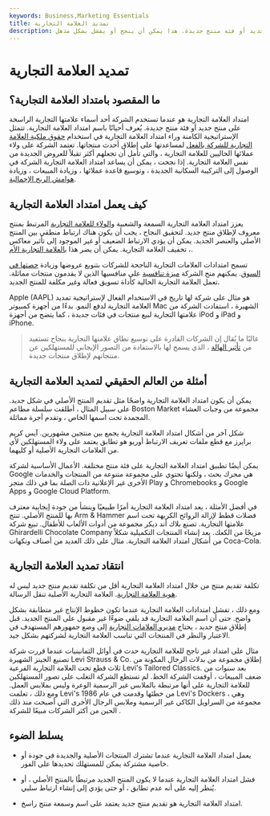 ```yaml
---
keywords: Business,Marketing Essentials
title: تمديد العلامة التجارية
description: امتداد العلامة التجارية هو استخدام اسم محدد لمنتج جديد أو فئة منتج جديدة. هذا يمكن أن ينجح أو يفشل بشكل مذهل.
---
```


# تمديد العلامة التجارية
## ما المقصود بامتداد العلامة التجارية؟

امتداد العلامة التجارية هو عندما تستخدم الشركة أحد أسماء علامتها التجارية الراسخة على منتج جديد أو فئة منتج جديدة. يُعرف أحيانًا باسم امتداد العلامة التجارية. تتمثل الإستراتيجية الكامنة وراء امتداد العلامة التجارية في استخدام [حقوق ملكية العلامة التجارية للشركة بالفعل](/brandequity) لمساعدتها على إطلاق أحدث منتجاتها. تعتمد الشركة على ولاء عملائها الحاليين للعلامة التجارية ، والتي تأمل أن تجعلهم أكثر تقبلاً للعروض الجديدة من نفس العلامة التجارية. إذا نجحت ، يمكن أن يساعد امتداد العلامة التجارية الشركة في الوصول إلى التركيبة السكانية الجديدة ، وتوسيع قاعدة عملائها ، وزيادة المبيعات ، وزيادة [هوامش الربح الإجمالية](/profitmargin).

## كيف يعمل امتداد العلامة التجارية

يعزز امتداد العلامة التجارية السمعة والشعبية [والولاء للعلامة التجارية](/brand-loyalty) المرتبط بمنتج معروف لإطلاق منتج جديد. لتحقيق النجاح ، يجب أن يكون هناك ارتباط منطقي بين المنتج الأصلي والعنصر الجديد. يمكن أن يؤدي الارتباط الضعيف أو غير الموجود إلى تأثير معاكس ، تخفيف العلامة التجارية. يمكن أن يضر هذا [بالعلامة التجارية الأم](/parentcompany).

تسمح امتدادات العلامات التجارية الناجحة للشركات بتنويع عروضها وزيادة [حصتها في السوق](/marketshare). يمكنهم منح الشركة [ميزة تنافسية](/competitive_advantage) على منافسيها الذين لا يقدمون منتجات مماثلة. تعمل العلامة التجارية الحالية كأداة تسويق فعالة وغير مكلفة للمنتج الجديد.

Apple (AAPL) هو مثال على شركة لها تاريخ في الاستخدام الفعال لإستراتيجية تمديد العلامة التجارية لدفع النمو. بدءًا من أجهزة كمبيوتر Mac الشهيرة ، استفادت الشركة من علامتها التجارية لبيع منتجات في فئات جديدة ، كما يتضح من أجهزة iPod و iPad و iPhone.

> غالبًا ما يُقال إن الشركات القادرة على توسيع نطاق علامتها التجارية بنجاح تستفيد من [تأثير الهالة](/halo-effect) ، الذي يسمح لها بالاستفادة من التصور الإيجابي للمستهلكين عن منتجاتهم لإطلاق منتجات جديدة.

>

## أمثلة من العالم الحقيقي لتمديد العلامة التجارية

يمكن أن يكون امتداد العلامة التجارية واضحًا مثل تقديم المنتج الأصلي في شكل جديد. على سبيل المثال ، أطلقت سلسلة مطاعم Boston Market مجموعة من وجبات العشاء المجمدة تحت اسمها الخاص ، وتقدم أجرة مماثلة.

شكل آخر من أشكال امتداد العلامة التجارية يجمع بين منتجين مشهورين. آيس كريم برايرز مع قطع ملفات تعريف الارتباط أوريو هو تطابق يعتمد على ولاء المستهلكين لأي من العلامات التجارية الأصلية أو كليهما.

يمكن أيضًا تطبيق امتداد العلامة التجارية على فئة منتج مختلفة. الأعمال الأساسية لشركة Google هي محرك بحث ، ولكنها تحتوي على مجموعة متنوعة من المنتجات والخدمات الأخرى غير الإعلانية ذات الصلة بما في ذلك متجر Play و Chromebooks و Google Apps و Google Cloud Platform.

في أفضل الأمثلة ، يعد امتداد العلامة التجارية أمرًا طبيعيًا وينشأ من جودة إيجابية معترف بها للمنتج الأصلي. تنتج Arm & Hammer فضلات قطط لإزالة الروائح الكريهة تحت اسم علامتها التجارية. تصنع بلاك أند ديكر مجموعة من أدوات الألعاب للأطفال. تبيع شركة Ghirardelli Chocolate Company مزيجًا من الكعك. يعد إنشاء المنتجات التكميلية شكلاً من أشكال امتداد العلامة التجارية. مثال على ذلك العديد من أصناف ونكهات Coca-Cola.

## انتقاد تمديد العلامة التجارية

تكلفة تقديم منتج من خلال امتداد العلامة التجارية أقل من تكلفة تقديم منتج جديد ليس له [هوية العلامة التجارية](/brand-identity). العلامة التجارية الأصلية تنقل الرسالة.

ومع ذلك ، تفشل امتدادات العلامة التجارية عندما تكون خطوط الإنتاج غير متطابقة بشكل واضح. حتى أن اسم العلامة التجارية قد يلقي ضوءًا غير مقبول على المنتج الجديد. قبل إطلاق منتج جديد ، يحتاج [مديرو العلامات التجارية](/brand-management) إلى وضع جمهورهم المستهدف في الاعتبار والنظر في المنتجات التي تناسب العلامة التجارية لشركتهم بشكل جيد.

مثال على امتداد غير ناجح للعلامة التجارية حدث في أوائل الثمانينيات عندما قررت شركة تصنيع الجينز الشهيرة Levi Strauss & Co. إطلاق مجموعة من بدلات الرجال المكونة من ثلاث قطع تحت العلامة التجارية الفرعية Levi's Tailored Classics. بعد سنوات من ضعف المبيعات ، أوقفت الشركة الخط. لم تستطع الشركة التغلب على تصور المستهلكين للعلامة التجارية على أنها مرتبطة بالملابس غير الرسمية الوعرة وليس بملابس العمل. ومع ذلك ، تعلمت Levi's من خطئها وقدمت في عام 1986 Levi's Dockers ، وهي مجموعة من السراويل الكاكي غير الرسمية وملابس الرجال الأخرى التي أصبحت منذ ذلك الحين من أكثر الشركات مبيعًا للشركة .

## يسلط الضوء

- يعمل امتداد العلامة التجارية عندما تشترك المنتجات الأصلية والجديدة في جودة أو خاصية مشتركة يمكن للمستهلك تحديدها على الفور.

- فشل امتداد العلامة التجارية عندما لا يكون المنتج الجديد مرتبطًا بالمنتج الأصلي ، أو يُنظر إليه على أنه عدم تطابق ، أو حتى يؤدي إلى إنشاء ارتباط سلبي.

- امتداد العلامة التجارية هو تقديم منتج جديد يعتمد على اسم وسمعة منتج راسخ.

